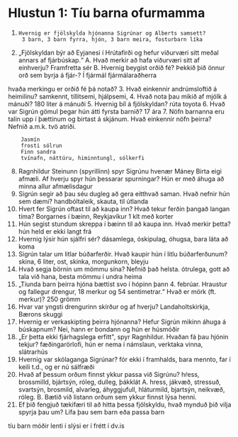 # Hlustun 1: Tíu barna ofurmamma

1.     Hvernig er fjölskylda hjónanna Sigrúnar og Alberts samsett?
        3 barn, 3 barn fyrra, hjón, 3 barn meira, fosturbarn líka
2.    „Fjölskyldan býr að Eyjanesi í Hrútafirði og hefur viðurværi sitt meðal
annars af fjárbúskap.“
 A.       Hvað merkir að hafa viðurværi sitt af einhverju?
        Framfretta sér
 B.       Hvernig beygist orðið fé? Þekkið þið önnur orð sem byrja á fjár-? Í
    fjármál
    fjármálaraðherra
    
hvaða merkingu er orðið fé þá notað?
3.    Hvað einkennir andrúmsloftið á heimilinu?
        samkennt, tillitsemi, hjálpsemi,
4.    Hvað nota þau mikið af mjólk á mánuði?
        180 liter á mánuði
5.    Hvernig bíl á fjölskyldan?
        rúta toyota
6.    Hvað var Sigrún gömul þegar hún átti fyrsta barnið?
        17 ára
7.    Nöfn barnanna eru talin upp í þættinum og birtast á skjánum. Hvað
einkennir nöfn þeirra? Nefnið a.m.k. tvö atriði.

        Jasmín
        frosti sólrun
        Finn sandra
        tvínafn, náttúru, himinntungl, sólkerfi
8.    Ragnhildur Steinunn (spyrillinn) spyr Sigrúnu hvenær Máney Birta eigi
afmæli. Af hverju spyr hún þessarar spurningar?
        Hún er með áhuga að minna allur afmælisdagur
9.    Sigrún segir að þau séu dugleg að gera eitthvað saman. Hvað nefnir hún
sem dæmi?
        handbóltaleik, skauta, til útlanda
10.    Hvert fer Sigrún oftast til að kaupa inn? Hvað tekur ferðin þangað
langan tíma?
        Borgarnes
        í bæinn, Reykjavíkur
        1 klt með korter
11.    Hún segist stundum skreppa í bæinn til að kaupa inn. Hvað merkir þetta?
        hún held er ekki langt frá
12.    Hvernig lýsir hún sjálfri sér?
        dásamlega, óskipulag, óhugsa, bara láta að koma
13.    Sigrún talar um litlar búðarferðir. Hvað kaupir hún í litlu
búðarferðunum?
        skina, 6 liter, ost, skinka, morgunkorn, bleyju
14.    Hvað segja börnin um mömmu sína? Nefnið það helsta.
        ótrulega, gott að tala við hana, besta mömmu í undra heima
15.    „Tíunda barn þeirra hjóna bættist svo í hópinn þann 4. febrúar. Hraustur
og fallegur drengur, 18 merkur og 54 sentimetrar.“ Hvað er mörk (ft. merkur)?
        250 grömm
16.    Hvar var yngsti drengurinn skírður og af hverju?
        Landaholtskirkja, Bærons skuggi
17.    Hvernig er verkaskipting þeirra hjónanna? Hefur Sigrún mikinn áhuga á
búskapnum?
        Nei, hann er bondann og hún er húsmóðir
18.    „Er þetta ekki fjárhagslega erfitt", spyr Ragnhildur. Hvaðan fá þau
hjónin tekjur?
        fæðingarörlofi, hún er nema í námslaun, verktaka vinna, slátrarhús
19.    Hvernig var skólaganga Sigrúnar?
        fór ekki í framhalds, bara mennto, far í keili t.d., og er nú sálfræði
20.    Hvað af þessum orðum finnst ykkur passa við Sigrúnu?
        hŕess, brossmilld, bjártsýn, róleg, dulleg, þákklát
  A.      hress, jákvæð, stressuð, svartsýn, brosmild, alvarleg, áhyggjufull,
hláturmild, bjartsýn, neikvæð, róleg.
  B.      Bætið við listann orðum sem ykkur finnst lýsa henni.
21.    Ef þið fengjuð tækifæri til að hitta þessa fjölskyldu, hvað mynduð þið
vilja spyrja þau um?
        Lífa þau sem barn eða passa barn

tíu barn móðir lenti í slýsi er í frétt í dv.is
